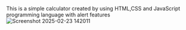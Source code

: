 This is a simple calculator created by using HTML,CSS and JavaScript programming language with alert features
![Screenshot 2025-02-23 142011](https://github.com/user-attachments/assets/8951113d-4c0f-42c9-a254-db0abb84681e)
